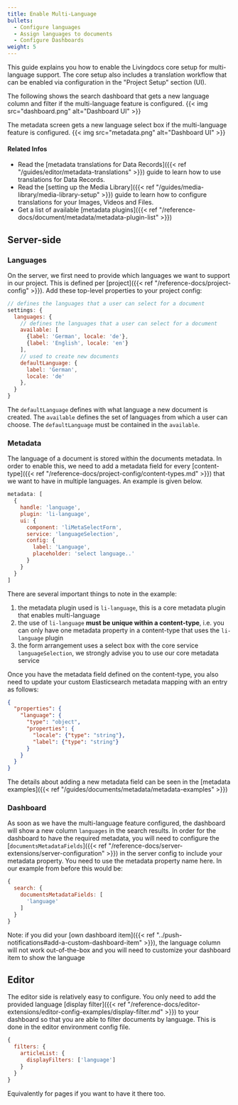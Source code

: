 ```yaml
---
title: Enable Multi-Language
bullets:
  - Configure languages
  - Assign languages to documents
  - Configure Dashboards
weight: 5
---
```


This guide explains you how to enable the Livingdocs core setup for multi-language support.
The core setup also includes a translation workflow that can be enabled via configuration in the "Project Setup" section (UI).

The following shows the search dashboard that gets a new language column and filter if the multi-language feature is configured.
{{< img src="dashboard.png" alt="Dashboard UI" >}}

The metadata screen gets a new language select box if the multi-language feature is configured.
{{< img src="metadata.png" alt="Dashboard UI" >}}

#### Related Infos
- Read the [metadata translations for Data Records]({{< ref "/guides/editor/metadata-translations" >}}) guide to learn how to use translations for Data Records.
- Read the [setting up the Media Library]({{< ref "/guides/media-library/media-library-setup" >}}) guide to learn how to configure translations for your Images, Videos and Files.
- Get a list of available [metadata plugins]({{< ref "/reference-docs/document/metadata/metadata-plugin-list" >}})

## Server-side

### Languages

On the server, we first need to provide which languages we want to support in our project. This is defined per [project]({{< ref "/reference-docs/project-config" >}}). Add these top-level properties to your project config:

```js
// defines the languages that a user can select for a document
settings: {
  languages: {
    // defines the languages that a user can select for a document
    available: [
      {label: 'German', locale: 'de'},
      {label: 'English', locale: 'en'}
    ],
    // used to create new documents
    defaultLanguage: {
      label: 'German',
      locale: 'de'
    },
  }
}
```

The `defaultLanguage` defines with what language a new document is created. The `available` defines the set of
languages from which a user can choose. The `defaultLanguage` must be contained in the `available`.

### Metadata

The language of a document is stored within the documents metadata. In order to enable this, we need to add a metadata field for every
[content-type]({{< ref "/reference-docs/project-config/content-types.md" >}}) that we want to have in multiple languages. An example is
given below.

```js
metadata: [
  {
    handle: 'language',
    plugin: 'li-language',
    ui: {
      component: 'liMetaSelectForm',
      service: 'languageSelection',
      config: {
        label: 'Language',
        placeholder: 'select language..'
      }
    }
  }
]
```

There are several important things to note in the example:
1. the metadata plugin used is `li-language`, this is a core metadata plugin that enables multi-language
2. the use of `li-language` **must be unique within a content-type**, i.e. you can only have one metadata property in a content-type that uses the `li-language` plugin
3. the form arrangement uses a select box with the core service `languageSelection`, we strongly advise you to use our core metadata service

Once you have the metadata field defined on the content-type, you also need to update your custom Elasticsearch metadata mapping with an entry as follows:

```json
{
  "properties": {
    "language": {
      "type": "object",
      "properties": {
        "locale": {"type": "string"},
        "label": {"type": "string"}
      }
    }
  }
}
```

The details about adding a new metadata field can be seen in the [metadata examples]({{< ref "/guides/documents/metadata/metadata-examples" >}})

### Dashboard

As soon as we have the multi-language feature configured, the dashboard will show a new column `languages` in the search results.
In order for the dashboard to have the required metadata, you will need to configure the [`documentsMetadataFields`]({{< ref "/reference-docs/server-extensions/server-configuration" >}}) in the server config to include your metadata property. You need to use the metadata property name here. In our example from before this would be:
```js
{
  search: {
    documentsMetadataFields: [
      'language'
    ]
  }
}
```

Note: if you did your [own dashboard item]({{< ref "../push-notifications#add-a-custom-dashboard-item" >}}), the language column will not work out-of-the-box and you will need to customize your dashboard item to show the language

## Editor

The editor side is relatively easy to configure. You only need to add the provided language [display filter]({{< ref "/reference-docs/editor-extensions/editor-config-examples/display-filter.md" >}}) to your dashboard so that you are able to filter documents by language. This is done in the editor environment config file.

```js
{
  filters: {
    articleList: {
      displayFilters: ['language']
    }
  }
}
```

Equivalently for pages if you want to have it there too.
